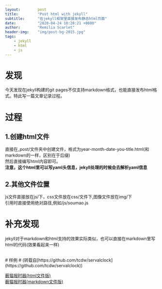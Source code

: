 ```yaml
---
layout:        post
title:         "Post html with jekyll"
subtitle:      "在jekyll框架里直接发布静态html页面"
date:          "2020-04-24 10:28:21 +0800"
author:        "Remilia Scarlet"
header-img:    "img/post-bg-2015.jpg"
tags:
    - jekyll
    - html
    - js
---
```


# 发现 #
今天发现在jekyll构建的git pages不仅支持markdown格式，也能直接发布html格式。特此写一篇文章记录过程。

# 过程 #
## 1.创建html文件 ##
直接在_post/文件夹中创建文件，格式为year-month-date-you-title.html(和markdown的一样，区别在于后缀)<br>
然后直接编写html内容即可。<br>
**注意，这个html里可以写yaml头信息，jekyll处理的时候会去解析yaml信息**

## 2.其他文件位置 ##
js文件直接放在js/下，css文件放在css/文件下,图像文件放在img/下<br>
引用时直接使用绝对路径,例如/js/soumao.js

# 补充发现 #
jekyll对于markdown和html支持的效果实际类似，也可以直接在markdown里写html的代码(效果看起来一样)

<br>
# 样例 #
(转载自[https://github.com/tcdw/servalclock](https://github.com/tcdw/servalclock))

[薮猫报时器(html文件版)](/static/SouMao/)<br>
[薮猫报时器(markdown文件版)](/static/SouMao-md/)
